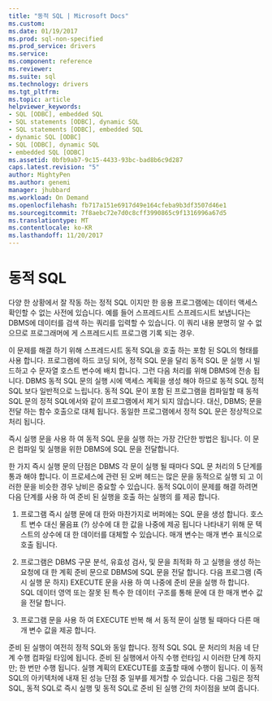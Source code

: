 ```yaml
---
title: "동적 SQL | Microsoft Docs"
ms.custom: 
ms.date: 01/19/2017
ms.prod: sql-non-specified
ms.prod_service: drivers
ms.service: 
ms.component: reference
ms.reviewer: 
ms.suite: sql
ms.technology: drivers
ms.tgt_pltfrm: 
ms.topic: article
helpviewer_keywords:
- SQL [ODBC], embedded SQL
- SQL statements [ODBC], dynamic SQL
- SQL statements [ODBC], embedded SQL
- dynamic SQL [ODBC]
- SQL [ODBC], dynamic SQL
- embedded SQL [ODBC]
ms.assetid: 0bfb9ab7-9c15-4433-93bc-bad8b6c9d287
caps.latest.revision: "5"
author: MightyPen
ms.author: genemi
manager: jhubbard
ms.workload: On Demand
ms.openlocfilehash: fb717a151e6917d49e164cfeba9b3df3507d46e1
ms.sourcegitcommit: 7f8aebc72e7d0c8cff3990865c9f1316996a67d5
ms.translationtype: MT
ms.contentlocale: ko-KR
ms.lasthandoff: 11/20/2017
---
```

# <a name="dynamic-sql"></a>동적 SQL
다양 한 상황에서 잘 작동 하는 정적 SQL 이지만 한 응용 프로그램에는 데이터 액세스 확인할 수 없는 사전에 있습니다. 예를 들어 스프레드시트 스프레드시트 보냅니다는 DBMS에 데이터를 검색 하는 쿼리를 입력할 수 있습니다. 이 쿼리 내용 분명히 알 수 없으므로 프로그래머에 게 스프레드시트 프로그램 기록 되는 경우.  
  
 이 문제를 해결 하기 위해 스프레드시트 동적 SQL을 호출 하는 포함 된 SQL의 형태를 사용 합니다. 프로그램에 하드 코딩 되어, 정적 SQL 문을 달리 동적 SQL 문 실행 시 빌드하고 수 문자열 호스트 변수에 배치 합니다. 그런 다음 처리를 위해 DBMS에 전송 됩니다. DBMS 동적 SQL 문의 실행 시에 액세스 계획을 생성 해야 하므로 동적 SQL 정적 SQL 보다 일반적으로 느립니다. 동적 SQL 문이 포함 된 프로그램을 컴파일할 때 동적 SQL 문의 정적 SQL에서와 같이 프로그램에서 제거 되지 않습니다. 대신, DBMS; 문을 전달 하는 함수 호출으로 대체 됩니다. 동일한 프로그램에서 정적 SQL 문은 정상적으로 처리 됩니다.  
  
 즉시 실행 문을 사용 하 여 동적 SQL 문을 실행 하는 가장 간단한 방법은 됩니다. 이 문은 컴파일 및 실행을 위한 DBMS에 SQL 문을 전달합니다.  
  
 한 가지 즉시 실행 문의 단점은 DBMS 각 문이 실행 될 때마다 SQL 문 처리의 5 단계를 통과 해야 합니다. 이 프로세스에 관련 된 오버 헤드는 많은 문을 동적으로 실행 되 고 이러한 문을 비슷한 경우 낭비은 중요할 수 있습니다. 동적 SQL이이 문제를 해결 하려면 다음 단계를 사용 하 여 준비 된 실행을 호출 하는 실행의 를 제공 합니다.  
  
1.  프로그램 즉시 실행 문에 대 한와 마찬가지로 버퍼에는 SQL 문을 생성 합니다. 호스트 변수 대신 물음표 (?) 상수에 대 한 값을 나중에 제공 됩니다 나타내기 위해 문 텍스트의 상수에 대 한 데이터를 대체할 수 있습니다. 매개 변수는 매개 변수 표식으로 호출 됩니다.  
  
2.  프로그램은 DBMS 구문 분석, 유효성 검사, 및 문을 최적화 하 고 실행을 생성 하는 요청에 대 한 계획 준비 문으로 DBMS에 SQL 문을 전달 합니다. 다음 프로그램 (즉시 실행 문 하지) EXECUTE 문을 사용 하 여 나중에 준비 문을 실행 하 합니다. SQL 데이터 영역 또는 잘못 된 특수 한 데이터 구조를 통해 문에 대 한 매개 변수 값을 전달 합니다.  
  
3.  프로그램 문을 사용 하 여 EXECUTE 반복 해 서 동적 문이 실행 될 때마다 다른 매개 변수 값을 제공 합니다.  
  
 준비 된 실행이 여전히 정적 SQL와 동일 합니다. 정적 SQL SQL 문 처리의 처음 네 단계 수행 컴파일 타임에 됩니다. 준비 된 실행에서 아직 수행 런타임 시 이러한 단계 하지만; 한 번만 수행 됩니다. 실행 계획의 EXECUTE를 호출할 때에 수행이 됩니다. 이 동적 SQL의 아키텍처에 내재 된 성능 단점 중 일부를 제거할 수 있습니다. 다음 그림은 정적 SQL, 동적 SQL로 즉시 실행 및 동적 SQL로 준비 된 실행 간의 차이점을 보여 줍니다.
